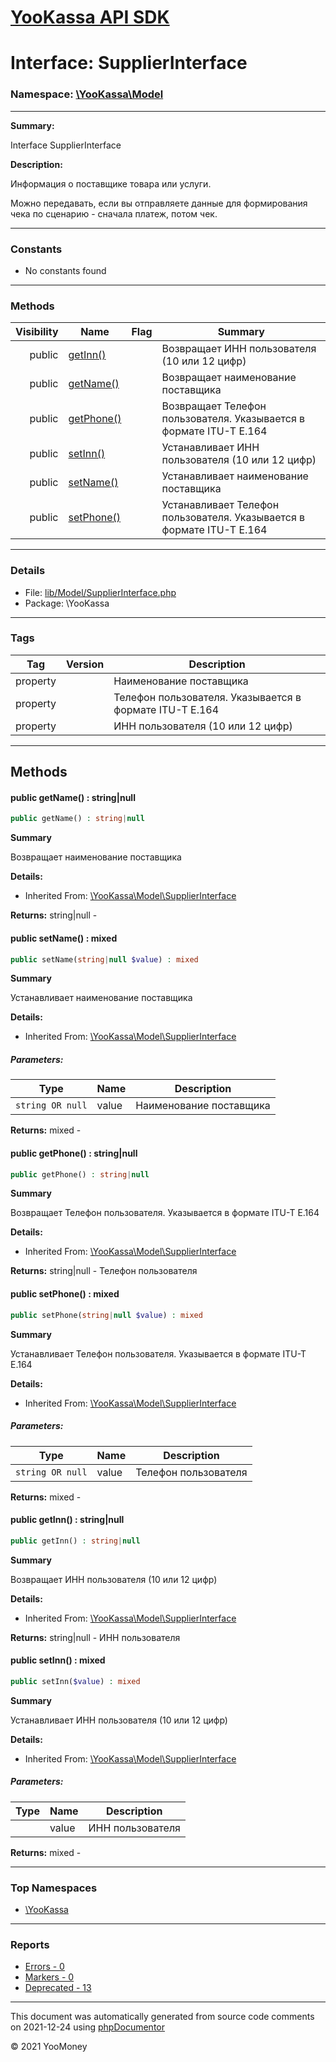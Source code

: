# [YooKassa API SDK](../home.md)

# Interface: SupplierInterface
### Namespace: [\YooKassa\Model](../namespaces/yookassa-model.md)
---
**Summary:**

Interface SupplierInterface

**Description:**

Информация о поставщике товара или услуги.

Можно передавать, если вы отправляете данные для формирования чека по сценарию - сначала платеж, потом чек.

---
### Constants
* No constants found

---
### Methods
| Visibility | Name | Flag | Summary |
| ----------:| ---- | ---- | ------- |
| public | [getInn()](../classes/YooKassa-Model-SupplierInterface.md#method_getInn) |  | Возвращает ИНН пользователя (10 или 12 цифр) |
| public | [getName()](../classes/YooKassa-Model-SupplierInterface.md#method_getName) |  | Возвращает наименование поставщика |
| public | [getPhone()](../classes/YooKassa-Model-SupplierInterface.md#method_getPhone) |  | Возвращает Телефон пользователя. Указывается в формате ITU-T E.164 |
| public | [setInn()](../classes/YooKassa-Model-SupplierInterface.md#method_setInn) |  | Устанавливает ИНН пользователя (10 или 12 цифр) |
| public | [setName()](../classes/YooKassa-Model-SupplierInterface.md#method_setName) |  | Устанавливает наименование поставщика |
| public | [setPhone()](../classes/YooKassa-Model-SupplierInterface.md#method_setPhone) |  | Устанавливает Телефон пользователя. Указывается в формате ITU-T E.164 |

---
### Details
* File: [lib/Model/SupplierInterface.php](../../lib/Model/SupplierInterface.php)
* Package: \YooKassa

---
### Tags
| Tag | Version | Description |
| --- | ------- | ----------- |
| property |  | Наименование поставщика |
| property |  | Телефон пользователя. Указывается в формате ITU-T E.164 |
| property |  | ИНН пользователя (10 или 12 цифр) |

---
## Methods
<a name="method_getName" class="anchor"></a>
#### public getName() : string|null

```php
public getName() : string|null
```

**Summary**

Возвращает наименование поставщика

**Details:**
* Inherited From: [\YooKassa\Model\SupplierInterface](../classes/YooKassa-Model-SupplierInterface.md)

**Returns:** string|null - 


<a name="method_setName" class="anchor"></a>
#### public setName() : mixed

```php
public setName(string|null $value) : mixed
```

**Summary**

Устанавливает наименование поставщика

**Details:**
* Inherited From: [\YooKassa\Model\SupplierInterface](../classes/YooKassa-Model-SupplierInterface.md)

##### Parameters:
| Type | Name | Description |
| ---- | ---- | ----------- |
| <code lang="php">string OR null</code> | value  | Наименование поставщика |

**Returns:** mixed - 


<a name="method_getPhone" class="anchor"></a>
#### public getPhone() : string|null

```php
public getPhone() : string|null
```

**Summary**

Возвращает Телефон пользователя. Указывается в формате ITU-T E.164

**Details:**
* Inherited From: [\YooKassa\Model\SupplierInterface](../classes/YooKassa-Model-SupplierInterface.md)

**Returns:** string|null - Телефон пользователя


<a name="method_setPhone" class="anchor"></a>
#### public setPhone() : mixed

```php
public setPhone(string|null $value) : mixed
```

**Summary**

Устанавливает Телефон пользователя. Указывается в формате ITU-T E.164

**Details:**
* Inherited From: [\YooKassa\Model\SupplierInterface](../classes/YooKassa-Model-SupplierInterface.md)

##### Parameters:
| Type | Name | Description |
| ---- | ---- | ----------- |
| <code lang="php">string OR null</code> | value  | Телефон пользователя |

**Returns:** mixed - 


<a name="method_getInn" class="anchor"></a>
#### public getInn() : string|null

```php
public getInn() : string|null
```

**Summary**

Возвращает ИНН пользователя (10 или 12 цифр)

**Details:**
* Inherited From: [\YooKassa\Model\SupplierInterface](../classes/YooKassa-Model-SupplierInterface.md)

**Returns:** string|null - ИНН пользователя


<a name="method_setInn" class="anchor"></a>
#### public setInn() : mixed

```php
public setInn($value) : mixed
```

**Summary**

Устанавливает ИНН пользователя (10 или 12 цифр)

**Details:**
* Inherited From: [\YooKassa\Model\SupplierInterface](../classes/YooKassa-Model-SupplierInterface.md)

##### Parameters:
| Type | Name | Description |
| ---- | ---- | ----------- |
| <code lang="php"></code> | value  | ИНН пользователя |

**Returns:** mixed - 




---

### Top Namespaces

* [\YooKassa](../namespaces/yookassa.md)

---

### Reports
* [Errors - 0](../reports/errors.md)
* [Markers - 0](../reports/markers.md)
* [Deprecated - 13](../reports/deprecated.md)

---

This document was automatically generated from source code comments on 2021-12-24 using [phpDocumentor](http://www.phpdoc.org/)

&copy; 2021 YooMoney